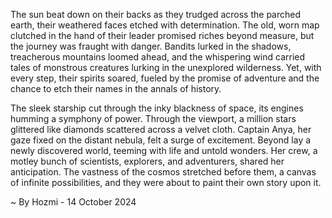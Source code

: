 
The sun beat down on their backs as they trudged across the parched earth, their weathered faces etched with determination. The old, worn map clutched in the hand of their leader promised riches beyond measure, but the journey was fraught with danger. Bandits lurked in the shadows, treacherous mountains loomed ahead, and the whispering wind carried tales of monstrous creatures lurking in the unexplored wilderness. Yet, with every step, their spirits soared, fueled by the promise of adventure and the chance to etch their names in the annals of history.

The sleek starship cut through the inky blackness of space, its engines humming a symphony of power. Through the viewport, a million stars glittered like diamonds scattered across a velvet cloth. Captain Anya, her gaze fixed on the distant nebula, felt a surge of excitement.  Beyond lay a newly discovered world, teeming with life and untold wonders.  Her crew, a motley bunch of scientists, explorers, and adventurers, shared her anticipation.  The vastness of the cosmos stretched before them, a canvas of infinite possibilities, and they were about to paint their own story upon it. 

~ By Hozmi - 14 October 2024
